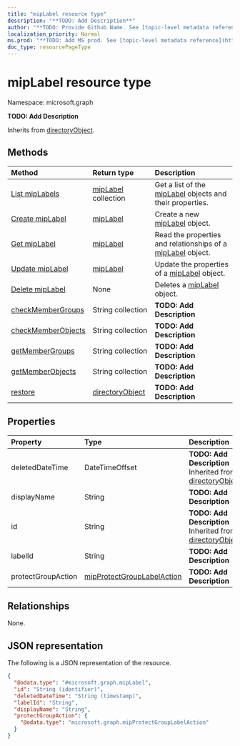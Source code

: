```yaml
---
title: "mipLabel resource type"
description: "**TODO: Add Description**"
author: "**TODO: Provide Github Name. See [topic-level metadata reference](https://msgo.azurewebsites.net/add/document/guidelines/metadata.html#topic-level-metadata)**"
localization_priority: Normal
ms.prod: "**TODO: Add MS prod. See [topic-level metadata reference](https://msgo.azurewebsites.net/add/document/guidelines/metadata.html#topic-level-metadata)**"
doc_type: resourcePageType
---
```


# mipLabel resource type

Namespace: microsoft.graph

**TODO: Add Description**


Inherits from [directoryObject](../resources/directoryobject.md).

## Methods
|Method|Return type|Description|
|:---|:---|:---|
|[List mipLabels](../api/miplabel-list.md)|[mipLabel](../resources/miplabel.md) collection|Get a list of the [mipLabel](../resources/miplabel.md) objects and their properties.|
|[Create mipLabel](../api/miplabel-post-miplabels.md)|[mipLabel](../resources/miplabel.md)|Create a new [mipLabel](../resources/miplabel.md) object.|
|[Get mipLabel](../api/miplabel-get.md)|[mipLabel](../resources/miplabel.md)|Read the properties and relationships of a [mipLabel](../resources/miplabel.md) object.|
|[Update mipLabel](../api/miplabel-update.md)|[mipLabel](../resources/miplabel.md)|Update the properties of a [mipLabel](../resources/miplabel.md) object.|
|[Delete mipLabel](../api/miplabel-delete.md)|None|Deletes a [mipLabel](../resources/miplabel.md) object.|
|[checkMemberGroups](../api/miplabel-checkmembergroups.md)|String collection|**TODO: Add Description**|
|[checkMemberObjects](../api/miplabel-checkmemberobjects.md)|String collection|**TODO: Add Description**|
|[getMemberGroups](../api/miplabel-getmembergroups.md)|String collection|**TODO: Add Description**|
|[getMemberObjects](../api/miplabel-getmemberobjects.md)|String collection|**TODO: Add Description**|
|[restore](../api/miplabel-restore.md)|[directoryObject](../resources/directoryobject.md)|**TODO: Add Description**|

## Properties
|Property|Type|Description|
|:---|:---|:---|
|deletedDateTime|DateTimeOffset|**TODO: Add Description** Inherited from [directoryObject](../resources/directoryobject.md)|
|displayName|String|**TODO: Add Description**|
|id|String|**TODO: Add Description** Inherited from [directoryObject](../resources/directoryobject.md)|
|labelId|String|**TODO: Add Description**|
|protectGroupAction|[mipProtectGroupLabelAction](../resources/mipprotectgrouplabelaction.md)|**TODO: Add Description**|

## Relationships
None.

## JSON representation
The following is a JSON representation of the resource.
<!-- {
  "blockType": "resource",
  "keyProperty": "id",
  "@odata.type": "microsoft.graph.mipLabel",
  "baseType": "Microsoft.DirectoryServices.directoryObject",
  "openType": true
}
-->
``` json
{
  "@odata.type": "#microsoft.graph.mipLabel",
  "id": "String (identifier)",
  "deletedDateTime": "String (timestamp)",
  "labelId": "String",
  "displayName": "String",
  "protectGroupAction": {
    "@odata.type": "microsoft.graph.mipProtectGroupLabelAction"
  }
}
```

